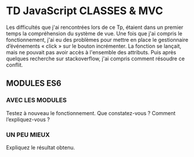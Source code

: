 # TD JavaScript CLASSES & MVC
Les difficultés que j'ai rencontrées lors de ce Tp, étaient dans un premier temps la compréhension du système de vue. Une fois que j'ai compris le fonctionnement, j'ai eu des problèmes pour mettre en place le gestionnaire d’événements « click » sur le bouton incrémenter. La fonction se lançait, mais ne pouvait pas avoir accès à l'ensemble des attributs. Puis après quelques recherche sur stackoverflow, j'ai compris comment résoudre ce conflit. 
## MODULES ES6
### AVEC LES MODULES
Testez à nouveau le fonctionnement. Que constatez-vous ? Comment l’expliquez-vous ?

### UN PEU MIEUX
Expliquez le résultat obtenu.

